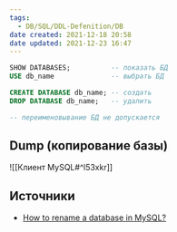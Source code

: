 ```yaml
---
tags:
  - DB/SQL/DDL-Defenition/DB
date created: 2021-12-18 20:58
date updated: 2021-12-23 16:47
---
```


```sql
SHOW DATABASES; 		 -- показать БД
USE db_name				 -- выбрать БД

CREATE DATABASE db_name; -- создать
DROP DATABASE db_name;	 -- удалить

-- переименовывание БД не допускается
```

## Dump (копирование базы)

![[Клиент MySQL#^l53xkr]]

## Источники
- [How to rename a database in MySQL?](https://tableplus.com/blog/2018/11/how-to-rename-a-database-in-mysql.html)